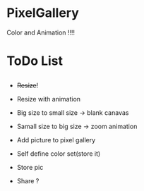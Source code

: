 # PixelGallery
Color and Animation !!!!


# ToDo List #
##
* ~~Resize~~!
* Resize with animation
* Big size to small size -> blank canavas 
* Samall size to big size -> zoom animation

* Add picture to pixel gallery
* Self define color set(store it)
* Store pic
* Share ?
##

